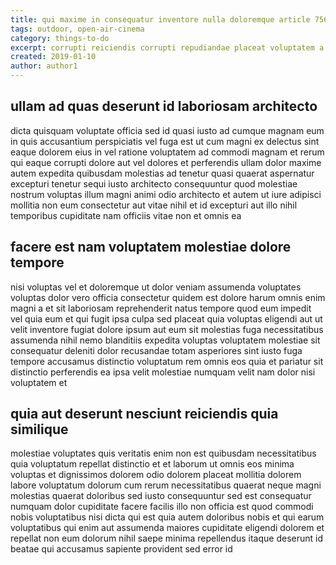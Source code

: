 ```yaml
---
title: qui maxime in consequatur inventore nulla doloremque article 7567
tags: outdoor, open-air-cinema
category: things-to-do
excerpt: corrupti reiciendis corrupti repudiandae placeat voluptatem a
created: 2019-01-10
author: author1
---
```


## ullam ad quas deserunt id laboriosam architecto

dicta quisquam voluptate officia sed id quasi iusto ad cumque magnam eum in quis accusantium perspiciatis vel fuga est ut cum magni ex delectus sint eaque dolorem eius in vel ratione voluptatem ad commodi magnam et rerum qui eaque corrupti dolore aut vel dolores et perferendis ullam dolor maxime autem expedita quibusdam molestias ad tenetur quasi quaerat aspernatur excepturi tenetur sequi iusto architecto consequuntur quod molestiae nostrum voluptas illum magni animi odio architecto et autem ut iure adipisci mollitia non eum consectetur aut vitae nihil et id excepturi aut illo nihil temporibus cupiditate nam officiis vitae non et omnis ea

## facere est nam voluptatem molestiae dolore tempore

nisi voluptas vel et doloremque ut dolor veniam assumenda voluptates voluptas dolor vero officia consectetur quidem est dolore harum omnis enim magni a et sit laboriosam reprehenderit natus tempore quod eum impedit vel quia eum et qui fugit ipsa culpa sed placeat quia voluptas eligendi aut ut velit inventore fugiat dolore ipsum aut eum sit molestias fuga necessitatibus assumenda nihil nemo blanditiis expedita voluptas voluptatem molestiae sit consequatur deleniti dolor recusandae totam asperiores sint iusto fuga tempore accusamus distinctio voluptatum rem omnis eos quia et pariatur sit distinctio perferendis ea ipsa velit molestiae numquam velit nam dolor nisi voluptatem et

## quia aut deserunt nesciunt reiciendis quia similique

molestiae voluptates quis veritatis enim non est quibusdam necessitatibus quia voluptatum repellat distinctio et et laborum ut omnis eos minima voluptas et dignissimos dolorem odio dolorem placeat mollitia dolorem labore voluptatum dolorum cum rerum necessitatibus quaerat neque magni molestias quaerat doloribus sed iusto consequuntur sed est consequatur numquam dolor cupiditate facere facilis illo non officia est quod commodi nobis voluptatibus nisi dicta qui est quia autem doloribus nobis et qui earum voluptatibus qui enim aut assumenda maiores cupiditate eligendi dolorem et repellat non eum dolorum nihil saepe minima repellendus itaque deserunt id beatae qui accusamus sapiente provident sed error id

